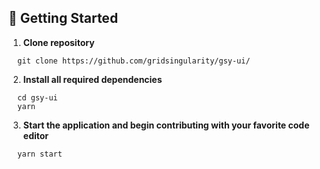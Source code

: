## 🚀 Getting Started

1. **Clone repository**

```shell
  git clone https://github.com/gridsingularity/gsy-ui/
```

2. **Install all required dependencies**

```shell
  cd gsy-ui
  yarn
```

3. **Start the application and begin contributing with your favorite code editor**

```shell
  yarn start
```
